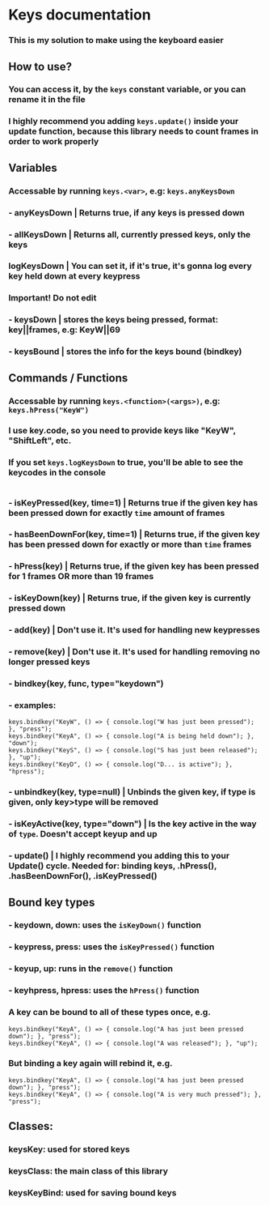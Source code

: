 # Keys documentation
### This is my solution to make using the keyboard easier

## How to use?
### You can access it, by the ```keys``` constant variable, or you can rename it in the file
### I highly recommend you adding ```keys.update()``` inside your update function, because this library needs to count frames in order to work properly

## Variables
### Accessable by running ```keys.<var>```, e.g: ```keys.anyKeysDown```

### - anyKeysDown       |       Returns true, if any keys is pressed down
### - allKeysDown       |       Returns all, currently pressed keys, only the keys
### logKeysDown         |       You can set it, if it's true, it's gonna log every key held down at every keypress

### **Important! Do not edit**
### - keysDown          |       stores the keys being pressed, format: key||frames, e.g: KeyW||69
### - keysBound         |       stores the info for the keys bound (bindkey)

## Commands / Functions
### Accessable by running ```keys.<function>(<args>)```, e.g: ```keys.hPress("KeyW")```
### I use key.code, so you need to provide keys like "KeyW", "ShiftLeft", etc.
### If you set ```keys.logKeysDown``` to true, you'll be able to see the keycodes in the console
#
### - isKeyPressed(key, time=1)     |       Returns true if the given key has been pressed down for exactly ```time``` amount of frames
### - hasBeenDownFor(key, time=1)   |       Returns true, if the given key has been pressed down for exactly or more than ```time``` frames
### - hPress(key)                   |       Returns true, if the given key has been pressed for 1 frames OR more than 19 frames
### - isKeyDown(key)                |       Returns true, if the given key is currently pressed down
### - add(key)                      |       Don't use it. It's used for handling new keypresses
### - remove(key)                      |       Don't use it. It's used for handling removing no longer pressed keys
### - bindkey(key, func, type="keydown")
###     - examples: 
```
keys.bindkey("KeyW", () => { console.log("W has just been pressed"); }, "press");
keys.bindkey("KeyA", () => { console.log("A is being held down"); }, "down");
keys.bindkey("KeyS", () => { console.log("S has just been released"); }, "up");
keys.bindkey("KeyD", () => { console.log("D... is active"); }, "hpress");
```
### - unbindkey(key, type=null)     |       Unbinds the given key, if type is given, only key>type will be removed
### - isKeyActive(key, type="down") |       Is the key active in the way of ```type```. Doesn't accept keyup and up
### - update()                      |       I highly recommend you adding this to your Update() cycle. Needed for: binding keys, .hPress(), .hasBeenDownFor(), .isKeyPressed()
## Bound key types
### - keydown, down: uses the ```isKeyDown()``` function
### - keypress, press: uses the ```isKeyPressed()``` function
### - keyup, up: runs in the ```remove()``` function
### - keyhpress, hpress: uses the ```hPress()``` function
### A key can be bound to all of these types once, e.g.
```
keys.bindkey("KeyA", () => { console.log("A has just been pressed down"); }, "press");
keys.bindkey("KeyA", () => { console.log("A was released"); }, "up");
```
### But binding a key again will rebind it, e.g.
```
keys.bindkey("KeyA", () => { console.log("A has just been pressed down"); }, "press");
keys.bindkey("KeyA", () => { console.log("A is very much pressed"); }, "press");
```
## Classes:
### keysKey: used for stored keys
### keysClass: the main class of this library
### keysKeyBind: used for saving bound keys
